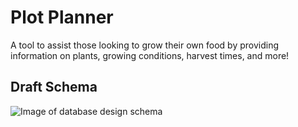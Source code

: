 # Plot Planner
A tool to assist those looking to grow their own food by providing information on plants, growing conditions, harvest times, and more!

## Draft Schema

![Image of database design schema](https://drive.google.com/uc?export=view&id=1KvnifLYh-p5PmmSk3CsZBkDTKbPRxKc2)
